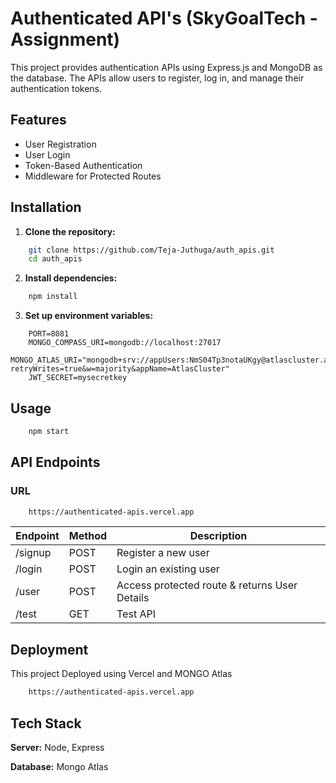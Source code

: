 
# Authenticated API's (SkyGoalTech - Assignment)

This project provides authentication APIs using Express.js and MongoDB as the database. The APIs allow users to register, log in, and manage their authentication tokens.

## Features

- User Registration
- User Login
- Token-Based Authentication
- Middleware for Protected Routes
## Installation

1. **Clone the repository:**

```bash
    git clone https://github.com/Teja-Juthuga/auth_apis.git
    cd auth_apis
```

2. **Install dependencies:**

```bash
    npm install
```

3. **Set up environment variables:**

```env
    PORT=8081
    MONGO_COMPASS_URI=mongodb://localhost:27017
    MONGO_ATLAS_URI="mongodb+srv://appUsers:NmS04Tp3notaUKgy@atlascluster.a4vovbu.mongodb.net/?retryWrites=true&w=majority&appName=AtlasCluster"
    JWT_SECRET=mysecretkey
```
## Usage

```bash
    npm start
```



## API Endpoints

### URL
```bash
    https://authenticated-apis.vercel.app
```


| Endpoint       | Method | Description             |
|----------------|--------|-------------------------|
| /signup        | POST   | Register a new user     |
| /login         | POST   | Login an existing user  |
| /user          | POST   | Access protected route & returns User Details  |
| /test | GET    | Test API  |


## Deployment

This project Deployed using Vercel and MONGO Atlas 

```bash
    https://authenticated-apis.vercel.app
```


## Tech Stack

**Server:** Node, Express

**Database:** Mongo Atlas
